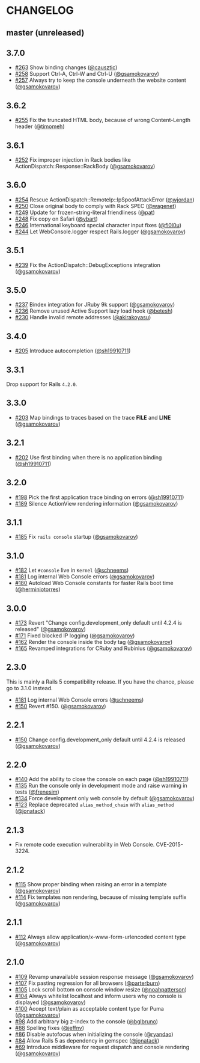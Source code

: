 # CHANGELOG

## master (unreleased)

## 3.7.0

* [#263](https://github.com/rails/web-console/pull/263) Show binding changes ([@causztic])
* [#258](https://github.com/rails/web-console/pull/258) Support Ctrl-A, Ctrl-W and Ctrl-U ([@gsamokovarov])
* [#257](https://github.com/rails/web-console/pull/257) Always try to keep the console underneath the website content ([@gsamokovarov])

## 3.6.2

* [#255](https://github.com/rails/web-console/pull/255) Fix the truncated HTML body, because of wrong Content-Length header ([@timomeh])

## 3.6.1

* [#252](https://github.com/rails/web-console/pull/252) Fix improper injection in Rack bodies like ActionDispatch::Response::RackBody ([@gsamokovarov])

## 3.6.0

* [#254](https://github.com/rails/web-console/pull/254) Rescue ActionDispatch::RemoteIp::IpSpoofAttackError ([@wjordan])
* [#250](https://github.com/rails/web-console/pull/250) Close original body to comply with Rack SPEC ([@wagenet])
* [#249](https://github.com/rails/web-console/pull/249) Update for frozen-string-literal friendliness ([@pat])
* [#248](https://github.com/rails/web-console/pull/248) Fix copy on Safari ([@ybart])
* [#246](https://github.com/rails/web-console/pull/246) International keyboard special character input fixes ([@fl0l0u])
* [#244](https://github.com/rails/web-console/pull/244) Let WebConsole.logger respect Rails.logger ([@gsamokovarov])

## 3.5.1

* [#239](https://github.com/rails/web-console/pull/239) Fix the ActionDispatch::DebugExceptions integration ([@gsamokovarov])

## 3.5.0

* [#237](https://github.com/rails/web-console/pull/237) Bindex integration for JRuby 9k support ([@gsamokovarov])
* [#236](https://github.com/rails/web-console/pull/236) Remove unused Active Support lazy load hook ([@betesh])
* [#230](https://github.com/rails/web-console/pull/230) Handle invalid remote addresses ([@akirakoyasu])

## 3.4.0

* [#205](https://github.com/rails/web-console/pull/205) Introduce autocompletion ([@sh19910711])

## 3.3.1

Drop support for Rails `4.2.0`.

## 3.3.0

* [#203](https://github.com/rails/web-console/pull/203) Map bindings to traces based on the trace __FILE__ and __LINE__ ([@gsamokovarov])

## 3.2.1

* [#202](https://github.com/rails/web-console/pull/202) Use first binding when there is no application binding ([@sh19910711])

## 3.2.0

* [#198](https://github.com/rails/web-console/pull/198) Pick the first application trace binding on errors ([@sh19910711])
* [#189](https://github.com/rails/web-console/pull/189) Silence ActionView rendering information ([@gsamokovarov])

## 3.1.1

* [#185](https://github.com/rails/web-console/pull/185) Fix `rails console` startup ([@gsamokovarov])

## 3.1.0

* [#182](https://github.com/rails/web-console/pull/182) Let `#console` live in `Kernel` ([@schneems])
* [#181](https://github.com/rails/web-console/pull/181) Log internal Web Console errors ([@gsamokovarov])
* [#180](https://github.com/rails/web-console/pull/180) Autoload Web Console constants for faster Rails boot time ([@herminiotorres])

## 3.0.0

* [#173](https://github.com/rails/web-console/pull/173) Revert "Change config.development_only default until 4.2.4 is released" ([@gsamokovarov])
* [#171](https://github.com/rails/web-console/pull/171) Fixed blocked IP logging ([@gsamokovarov])
* [#162](https://github.com/rails/web-console/pull/162) Render the console inside the body tag ([@gsamokovarov])
* [#165](https://github.com/rails/web-console/pull/165) Revamped integrations for CRuby and Rubinius ([@gsamokovarov])

## 2.3.0

This is mainly a Rails 5 compatibility release. If you have the chance, please
go to 3.1.0 instead.

* [#181](https://github.com/rails/web-console/pull/181) Log internal Web Console errors ([@schneems])
* [#150](https://github.com/rails/web-console/pull/150) Revert #150. ([@gsamokovarov])

## 2.2.1

* [#150](https://github.com/rails/web-console/pull/150) Change config.development_only default until 4.2.4 is released ([@gsamokovarov])

## 2.2.0

* [#140](https://github.com/rails/web-console/pull/140) Add the ability to close the console on each page ([@sh19910711])
* [#135](https://github.com/rails/web-console/pull/135) Run the console only in development mode and raise warning in tests ([@frenesim])
* [#134](https://github.com/rails/web-conscle/pull/134) Force development only web console by default ([@gsamokovarov])
* [#123](https://github.com/rails/web-console/pull/123) Replace deprecated `alias_method_chain` with `alias_method` ([@jonatack])

## 2.1.3

* Fix remote code execution vulnerability in Web Console. CVE-2015-3224.

## 2.1.2

* [#115](https://github.com/rails/web-console/pull/115) Show proper binding when raising an error in a template ([@gsamokovarov])
* [#114](https://github.com/rails/web-console/pull/114) Fix templates non rendering, because of missing template suffix ([@gsamokovarov])

## 2.1.1

* [#112](https://github.com/rails/web-console/pull/112) Always allow application/x-www-form-urlencoded content type ([@gsamokovarov])

## 2.1.0

* [#109](https://github.com/rails/web-console/pull/109) Revamp unavailable session response message ([@gsamokovarov])
* [#107](https://github.com/rails/web-console/pull/107) Fix pasting regression for all browsers ([@parterburn])
* [#105](https://github.com/rails/web-console/pull/105) Lock scroll bottom on console window resize ([@noahpatterson])
* [#104](https://github.com/rails/web-console/pull/104) Always whitelist localhost and inform users why no console is displayed ([@gsamokovarov])
* [#100](https://github.com/rails/web-console/pull/100) Accept text/plain as acceptable content type for Puma ([@gsamokovarov])
* [#98](https://github.com/rails/web-console/pull/98) Add arbitrary big z-index to the console ([@bglbruno])
* [#88](https://github.com/rails/web-console/pull/88) Spelling fixes ([@jeffnv])
* [#86](https://github.com/rails/web-console/pull/86) Disable autofocus when initializing the console ([@ryandao])
* [#84](https://github.com/rails/web-console/pull/84) Allow Rails 5 as dependency in gemspec ([@jonatack])
* [#69](https://github.com/rails/web-console/pull/69) Introduce middleware for request dispatch and console rendering ([@gsamokovarov])

[@jonatack]: https://github.com/jonatack
[@ryandao]: https://github.com/ryandao
[@jeffnv]: https://github.com/jeffnv
[@gsamokovarov]: https://github.com/gsamokovarov
[@bglbruno]: https://github.com/bglbruno
[@noahpatterson]: https://github.com/noahpatterson
[@parterburn]: https://github.com/parterburn
[@sh19910711]: https://github.com/sh19910711
[@frenesim]: https://github.com/frenesim
[@herminiotorres]: https://github.com/herminiotorres
[@schneems]: https://github.com/schneems
[@betesh]: https://github.com/betesh
[@akirakoyasu]: https://github.com/akirakoyasu
[@wagenet]: https://github.com/wagenet
[@wjordan]: https://github.com/wjordan
[@pat]: https://github.com/pat
[@ybart]: https://github.com/ybart
[@fl0l0u]: https://github.com/fl0l0u
[@timomeh]: https://github.com/timomeh
[@causztic]: https://github.com/causztic
